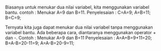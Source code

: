 Biasanya untuk menukar dua nilai variabel, kita menggunakan variabel bantu.
contoh : Menukar A=9 dan B=11.
Penyelesaian :
C=A=9;
A=B=11;
B=C=9;

Ternyata kita juga dapat menukar dua nilai variabel tanpa menggunakan variabel bantu. Ada beberapa cara, diantaranya menggunakan operator + dan -.
Contoh : Menukar A=9 dan B=11
Penyelesaian :
A=A+B=9+11=20;
B=A-B=20-11=9;
A=A-B=20-9=11;